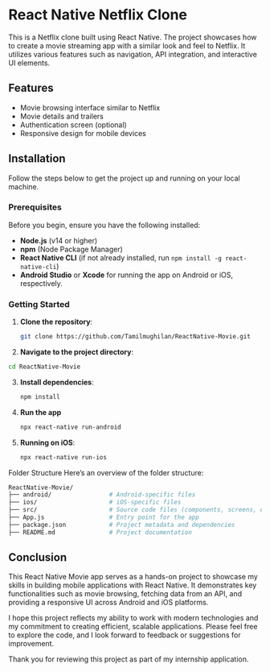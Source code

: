 # React Native Netflix Clone

This is a Netflix clone built using React Native. The project showcases how to create a movie streaming app with a similar look and feel to Netflix. It utilizes various features such as navigation, API integration, and interactive UI elements.

## Features

- Movie browsing interface similar to Netflix
- Movie details and trailers
- Authentication screen (optional)
- Responsive design for mobile devices

## Installation

Follow the steps below to get the project up and running on your local machine.

### Prerequisites

Before you begin, ensure you have the following installed:

- **Node.js** (v14 or higher)
- **npm** (Node Package Manager)
- **React Native CLI** (if not already installed, run `npm install -g react-native-cli`)
- **Android Studio** or **Xcode** for running the app on Android or iOS, respectively.

### Getting Started

1. **Clone the repository**:
   ```bash
   git clone https://github.com/Tamilmughilan/ReactNative-Movie.git
   ```
2. **Navigate to the project directory**:
  ```bash
  cd ReactNative-Movie
  ```
3. **Install dependencies**:
   ```bash
   npm install
   ```

4. **Run the app**
   ```bash
   npx react-native run-android
   ```

5. **Running on iOS**:
   ```bash
   npx react-native run-ios
   ```

Folder Structure
Here’s an overview of the folder structure:

```bash
ReactNative-Movie/
├── android/                # Android-specific files
├── ios/                    # iOS-specific files
├── src/                    # Source code files (components, screens, etc.)
├── App.js                  # Entry point for the app
├── package.json            # Project metadata and dependencies
├── README.md               # Project documentation
```

## Conclusion

This React Native Movie app serves as a hands-on project to showcase my skills in building mobile applications with React Native. It demonstrates key functionalities such as movie browsing, fetching data from an API, and providing a responsive UI across Android and iOS platforms. 

I hope this project reflects my ability to work with modern technologies and my commitment to creating efficient, scalable applications. Please feel free to explore the code, and I look forward to feedback or suggestions for improvement.

Thank you for reviewing this project as part of my internship application.
